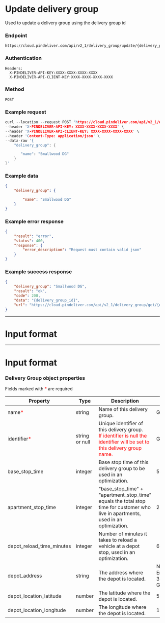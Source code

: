 # Update delivery group

Used to update a delivery group using the delivery group id

### Endpoint
```
https://cloud.pindeliver.com/api/v2_1/delivery_group/update/{delivery_group_id}
```

### Authentication
```
Headers:
  X-PINDELIVER-API-KEY:XXXX-XXXX-XXXX-XXXX
  X-PINDELIVER-API-CLIENT-KEY:XXXX-XXXX-XXXX-XXXX
```

### Method
```
POST
```

### Example request
```C
curl --location --request POST 'https://cloud.pindeliver.com/api/v2_1/delivery_group/update/{delivery_group_id}' \
--header 'X-PINDELIVER-API-KEY: XXXX-XXXX-XXXX-XXXX' \
--header 'X-PINDELIVER-API-CLIENT-KEY: XXXX-XXXX-XXXX-XXXX' \
--header 'Content-Type: application/json' \
--data-raw '{
    "delivery_group": {

       "name": "Smallwood DG"
    }
}'
```

### Example data
```JSON
{
    "delivery_group": {

        "name": "Smallwood DG"
    }
}
```

### Example error response
```JSON
{
    "result": "error",
    "status": 400,
    "response": {
        "error_description": "Request must contain valid json"
    }
}
```

### Example success response
```JSON
{
    "delivery_group": "Smallwood DG",
    "result": "ok",
    "code": 200,
    "data": "{delivery_group_id}",
    "url": "https://cloud.pindeliver.com/api/v2_1/delivery_group/get/{delivery_group_id}"
}
```

---

# Input format

---

# Input format

### Delivery Group object properties

Fields marked with <font color='red'>*</font> are required

|Property|Type|Description|Example|
|--------|----|-----------|-------|
|name<font color='red'>*</font>|string|Name of this delivery group.|Göteborg|
|identifier<font color='red'>*</font>|string or null|Unique identifier of this delivery group. <br><font color='red'>If identifier is null the identifier will be set to this delivery group name.</font>|Göteborg|
|base_stop_time|integer|Base stop time of this delivery group to be used in an optimization.|5|
apartment_stop_time|integer|"base_stop_time" + "apartment_stop_time" equals the total stop time for customer who live in apartments, used in an optimization.|2|
depot_reload_time_minutes|integer|Number of minutes it takes to reload a vehicle at a depot stop, used in an optimization.|65|
depot_address|string|The address where the depot is located.|Nils Ericsonsplatsen 3, 411 03 Göteborg|
depot_location_latitude|number|The latitude where the depot is located.|57.7091409|
depot_location_longitude|number|The longitude where the depot is located.|11.9712367|
